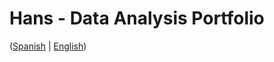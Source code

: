 # Hans - Data Analysis Portfolio 
([Spanish](https://github.com/HansAllTech/Hans_Data_Analysis_Portfolio/blob/main/Proyectos.md#tabla-de-contenido-es--en) | [English](https://github.com/HansAllTech/Hans_Data_Analysis_Portfolio/blob/main/Projects.md#table-of-content-es--en))
   
                                              
                                         
                                  
                      
                    
             
         
     
        
  
   
      
  
  
 
 
